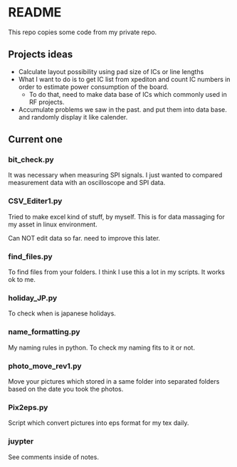 
# README

This repo copies some code from my private repo.

## Projects ideas

- Calculate layout possibility using pad size of ICs or line lengths
- What I want to do is to get IC list from xpediton and count IC numbers in order to estimate power consumption of the board.
  - To do that, need to make data base of ICs which commonly used in RF projects.
- Accumulate problems we saw in the past. and put them into data base. and randomly display it like calender.

## Current one

### bit_check.py

It was necessary when measuring SPI signals.
I just wanted to compared measurement data with an oscilloscope and SPI data.

### CSV_Editer1.py

Tried to make excel kind of stuff, by myself.
This is for data massaging for my asset in linux environment.

Can NOT edit data so far. need to improve this later.

### find_files.py

To find files from your folders.
I think I use this a lot in my scripts. It works ok to me.

### holiday_JP.py

To check when is japanese holidays.

### name_formatting.py

My naming rules in python.
To check my naming fits to it or not.

### photo_move_rev1.py

Move your pictures which stored in a same folder into separated folders based on the date you took the photos.

### Pix2eps.py

Script which convert pictures into eps format for my tex daily.

### juypter

See comments inside of notes.

